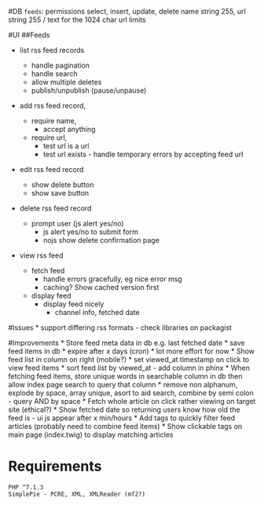 #DB
	`feeds`: permissions select, insert, update, delete
		name string 255, 
		url string 255 / text for the 1024 char url limits

#UI
##Feeds
* list rss feed records
	* handle pagination
	* handle search
	* allow multiple deletes
	* publish/unpublish (pause/unpause)

* add rss feed record, 
	* require name,
		* accept anything
	* require url, 
		* test url is a url
		* test url exists - handle temporary errors by accepting feed url

* edit rss feed record
	* show delete button
	* show save button

* delete rss feed record 
	* prompt user (js alert yes/no)
		 * js alert yes/no to submit form
		 * nojs show delete confirmation page

* view rss feed
	* fetch feed
		* handle errors gracefully, eg nice error msg
		* caching? Show cached version first
	* display feed
		* display feed nicely
			* channel info, fetched date

#Issues
	* support differing rss formats - check libraries on packagist

#Improvements
	* Store feed meta data in db e.g. last fetched date
	* save feed items in db
		* expire after x days (cron)
		* lot more effort for now
	* Show feed list in column on right (mobile?)
		* set viewed_at timestamp on click to view feed items
		* sort feed list by viewed_at - add column in phinx
	* When fetching feed items, store unique words in searchable column in db then allow index page search to query that column
		* remove non alphanum, explode by space, array unique, asort to aid search, combine by semi colon - query AND by space
	* Fetch whole article on click rather viewing on target site (ethical?)
	* Show fetched date so returning users know how old the feed is - ui js appear after x min/hours
	* Add tags to quickly filter feed articles (probably need to combine feed items)
	* Show clickable tags on main page (index.twig) to display matching articles

# Requirements
	PHP ^7.1.3
	SimplePie - PCRE, XML, XMLReader (mf2?)
